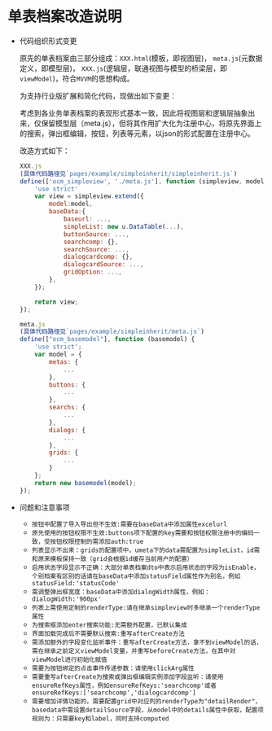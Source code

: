# 单表档案改造说明

- 代码组织形式变更

    原先的单表档案由三部分组成：`XXX.html`(模板，即视图层)， `meta.js`(元数据定义，即模型层)， `XXX.js`(逻辑层，联通视图与模型的桥梁层，即`viewModel`)，符合`MVVM`的思想构成。
    
    为支持行业版扩展和简化代码，现做出如下变更：

    考虑到各业务单表档案的表现形式基本一致，因此将视图层和逻辑层抽象出来，仅保留模型层（meta.js），但将其作用扩大化为注册中心，将原先界面上的搜索，弹出框编辑，按钮，列表等元素，以json的形式配置在注册中心。

    改造方式如下：

    ```javascript
    XXX.js
    (具体代码路径见`pages/example/simpleinherit/simpleinherit.js`)
    define(['ocm_simpleview', './meta.js'], function (simpleview, model) {
        'use strict'
        var view = simpleview.extend({
            model:model,
            baseData:{
                baseurl: ...,
                simpleList: new u.DataTable(...),
                buttonSource: ...,
                searchcomp: {},
                searchSource: ...,
                dialogcardcomp: {},
                dialogcardSource: ...,
                gridOption: ...,
            },
        });
    
        return view;
    });

    meta.js
    (具体代码路径见`pages/example/simpleinherit/meta.js`)
    define(["ocm_basemodel"], function (basemodel) {
        'use strict';
        var model = {
            metas: {
                ...
            },
            buttons: {
                ...
            },
            searchs: {
                ...
            },
            dialogs: {
                ...
            },
            grids: {
                ...
            }
        };
        return new basemodel(model);
    });
    ```
- 问题和注意事项
    
    + `按钮中配置了导入导出但不生效:需要在baseData中添加属性excelurl`
    + `原先使用的按钮权限不生效:buttons项下配置的key需要和按钮权限注册中的编码一致，受按钮权限控制的需添加auth:true`
    + `列表显示不出来：grids的配置项中，umeta下的data需配置为simpleList，id需和原来模板保持一致（grid会根据id缓存当前用户的配置）`
    + `启用状态字段显示不正确：大部分单表档案dto中表示启用状态的字段为isEnable，个别档案有区别的话请在baseData中添加statusField属性作为别名，例如statusField:'statusCode'`
    + `需调整弹出框宽度：baseData中添加dialogWidth属性，例如：dialogWidth:'900px'`
    + `列表上需使用定制的renderType:请在继承simpleview时多继承一个renderType属性`
    + `为搜索框添加enter搜索功能:无需额外配置，已默认集成`
    + `界面加载完成后不需要默认搜索:重写afterCreate方法`
    + `需添加额外的字段变化监听事件：重写afterCreate方法，拿不到viewModel的话，需在继承之前定义viewModel变量，并重写beforeCreate方法，在其中对viewModel进行初始化赋值`  
    + `需要为按钮绑定的点击事件传递参数：请使用clickArg属性`
    + `需要重写afterCreate为搜索或弹出框编辑实例添加字段监听：请使用ensureRefKeys属性，例如ensureRefKeys:'searchcomp'或者ensureRefKeys:['searchcomp','dialogcardcomp']`
    + `需要增加详情功能的，需要配置grid中对应列的renderType为"detailRender"，basedata中需设置detailSource字段，从model中的details属性中获取，配置项规则为：只需要key和label，同时支持computed`